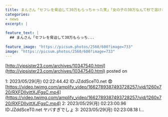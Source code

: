 ```yaml
---
title: まんさん「セフレを脅迫して30万もらっちゃった笑」「女の子の30万なんて秒で溶けるけど笑」
categories:
- news
excerpt: |
  
feature_text: |
  ## まんさん「セフレを脅迫して30万もらっち...
  
feature_image: "https://picsum.photos/2560/600?image=733"
image: "https://picsum.photos/2560/600?image=733"
---
```


[http://vipsister23.com/archives/10347540.html](http://vipsister23.com/archives/10347540.html)
posted on 

<!--more-->

1: 2023/05/29(月) 02:22:44.42 ID:JZddSceT0.net 😨 [https://video.twimg.com/amplify_video/1662789387493728257/vid/1260x720/RXFDIIyjttXJFgsC.mp4](https://video.twimg.com/amplify_video/1662789387493728257/vid/1260x720/RXFDIIyjttXJFgsC.mp4) 2: 2023/05/29(月) 02:23:00.96 ID:JZddSceT0.net ヤバすぎでしょ 3: 2023/05/29(月) 02:23:08.18 I...
